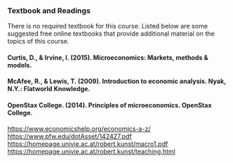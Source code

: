 ### Textbook and Readings

There is no required textbook for this course. Listed below are some suggested free online textbooks that provide additional material on the topics of this course.

#### Curtis, D., & Irvine, I. (2015). Microeconomics: Markets, methods & models.
#### McAfee, R., & Lewis, T. (2009). Introduction to economic analysis. Nyak, N.Y.: Flatworld Knowledge.
#### OpenStax College. (2014). Principles of microeconomics. OpenStax College.

https://www.economicshelp.org/economics-a-z/
https://www.pfw.edu/dotAsset/142427.pdf
https://homepage.univie.ac.at/robert.kunst/macro1.pdf
https://homepage.univie.ac.at/robert.kunst/teaching.html

